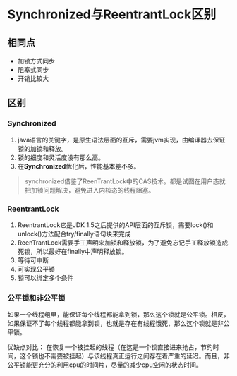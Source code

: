 # Synchronized与ReentrantLock区别
## 相同点
- 加锁方式同步
- 阻塞式同步
- 开销比较大

## 区别
### Synchronized
1. java语言的关键字，是原生语法层面的互斥，需要jvm实现，由编译器去保证锁的加锁和释放。
2. 锁的细度和灵活度没有那么高。
3. 在**Synchronized**优化后，性能基本差不多。
>synchronized借鉴了ReenTrantLock中的CAS技术。都是试图在用户态就把加锁问题解决，避免进入内核态的线程阻塞。
### ReentrantLock
1. ReentrantLock它是JDK 1.5之后提供的API层面的互斥锁，需要lock()和unlock()方法配合try/finally语句块来完成
2. ReenTrantLock需要手工声明来加锁和释放锁，为了避免忘记手工释放锁造成死锁，所以最好在finally中声明释放锁。
3. 等待可中断
4. 可实现公平锁
5. 锁可以绑定多个条件

### 公平锁和非公平锁
如果一个线程组里，能保证每个线程都能拿到锁，那么这个锁就是公平锁。相反，如果保证不了每个线程都能拿到锁，也就是存在有线程饿死，那么这个锁就是非公平锁。

优缺点对比：
在恢复一个被挂起的线程（在这是一个锁直接进来抢占，节约时间，这个锁也不需要被挂起）与该线程真正运行之间存在着严重的延迟。而且，非公平锁能更充分的利用cpu的时间片，尽量的减少cpu空闲的状态时间。